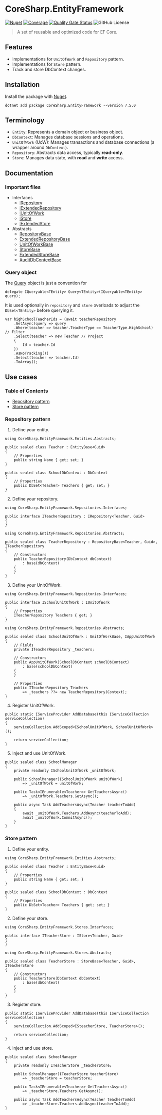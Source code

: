# CoreSharp.EntityFramework 

[![Nuget](https://img.shields.io/nuget/v/CoreSharp.EntityFramework)](https://www.nuget.org/packages/CoreSharp.EntityFramework/)
[![Coverage](https://sonarcloud.io/api/project_badges/measure?project=efthymios-ks_CoreSharp.EntityFramework&metric=coverage)](https://sonarcloud.io/summary/new_code?id=efthymios-ks_CoreSharp.EntityFramework)
[![Quality Gate Status](https://sonarcloud.io/api/project_badges/measure?project=efthymios-ks_CoreSharp.EntityFramework&metric=alert_status)](https://sonarcloud.io/summary/new_code?id=efthymios-ks_CoreSharp.EntityFramework)
![GitHub License](https://img.shields.io/github/license/efthymios-ks/CoreSharp.EntityFramework)

> A set of reusable and optimized code for EF Core.

## Features
- Implementations for `UnitOfWork` and `Repository` pattern.
- Implementations for `Store` pattern.
- Track and store DbContext changes.

## Installation
Install the package with [Nuget](https://www.nuget.org/packages/CoreSharp.EntityFramework/).  
```
dotnet add package CoreSharp.EntityFramework --version 7.5.0
```

## Terminology
- `Entity`: Represents a domain object or business object.
- `DbContext`: Manages database sessions and operations.
- `UnitOfWork` (UoW): Manages transactions and database connections (a wrapper around `DbContext`).
- `Repository`: Abstracts data access, typically **read-only**.
- `Store`: Manages data state, with **read** and **write** access.

## Documentation
### Important files
- Interfaces
    - [IRepository](/src/CoreSharp.EntityFramework/Repositories/Interfaces/IRepository%601.cs)
    - [IExtendedRepository](/src/CoreSharp.EntityFramework/Repositories/Interfaces/IExtendedRepository%601.cs)
    - [IUnitOfWork](/src/CoreSharp.EntityFramework/Repositories/Interfaces/IUnitOfWork.cs)
    - [IStore](/src/CoreSharp.EntityFramework/Stores/Interfaces/IStore%601.cs)
    - [IExtendedStore](/src/CoreSharp.EntityFramework/Stores/Interfaces/IExtendedStore%601.cs)
- Abstracts
    - [RepositoryBase](/src/CoreSharp.EntityFramework/Repositories/Abstracts/RepositoryBase%601.cs)
    - [ExtendedRepositoryBase](/src/CoreSharp.EntityFramework/Repositories/Abstracts/ExtendedRepositoryBase%601.cs)
    - [UnitOfWorkBase](/src/CoreSharp.EntityFramework/Repositories/Abstracts/UnitOfWorkBase.cs)
    - [StoreBase](/src/CoreSharp.EntityFramework/Stores/Abstracts/StoreBase%601.cs)
    - [ExtendedStoreBase](/src/CoreSharp.EntityFramework/Stores/Abstracts/ExtendedStoreBase%601.cs)
    - [AuditDbContextBase](src/CoreSharp.EntityFramework/DbContexts/Abstracts/AuditDbContextBase.cs)

### Query object
The [Query](/src/CoreSharp.EntityFramework/Delegates/Query%601.cs) object is just a convention for  
```
delegate IQueryable<TEntity> Query<TEntity>(IQueryable<TEntity> query);
```  
It is used optionally in `repository` and `store` overloads to adjust the `DbSet<TEntity>` before querying it.
```
var highSchoolTeacherIds = (await teacherRepository
    .GetAsync(query => query
    .Where(teacher => teacher.TeacherType == TeacherType.HighSchool) // Filter
    .Select(teacher => new Teacher // Project
    {
        Id = teacher.Id
    })
    .AsNoTracking())
    .Select(teacher => teacher.Id)
    .ToArray();
```

## Use cases
### Table of Contents
- [Repository pattern](#repository-pattern)
- [Store pattern](#store-pattern)

### Repository pattern
1. Define your entity.
```
using CoreSharp.EntityFramework.Entities.Abstracts;

public sealed class Teacher : EntityBase<Guid>
{
    // Properties
    public string Name { get; set; }
}
```
```
public sealed class SchoolDbContext : DbContext
{
    // Properties
    public DbSet<Teacher> Teachers { get; set; } 
}
```

2. Define your repository.
```
using CoreSharp.EntityFramework.Repositories.Interfaces;

public interface ITeacherRepository : IRepository<Teacher, Guid>
{
}
```
```
using CoreSharp.EntityFramework.Repositories.Abstracts;

public sealed class TeacherRepository : RepositoryBase<Teacher, Guid>, ITeacherRepository
{
    // Constructors
    public TeacherRepository(DbContext dbContext)
        : base(dbContext)
    {
    }
}
```

3. Define your UnitOfWork.
```
using CoreSharp.EntityFramework.Repositories.Interfaces;

public interface ISchoolUnitOfWork : IUnitOfWork
{
    // Properties
    ITeacherRepository Teachers { get; }
}
```
```
using CoreSharp.EntityFramework.Repositories.Abstracts;

public sealed class SchoolUnitOfWork : UnitOfWorkBase, IAppUnitOfWork
{
    // Fields
    private ITeacherRepository _teachers;

    // Constructors
    public AppUnitOfWork(SchoolDbContext schoolDbContext)
        : base(schoolDbContext)
    {
    }

    // Properties
    public ITeacherRepository Teachers
        => _teachers ??= new TeacherRepository(Context);
}
```

4. Register UnitOfWork.
```
public static IServiceProvider AddDatabase(this IServiceCollection serviceCollection)
{
    serviceCollection.AddScoped<ISchoolUnitOfWork, SchoolUnitOfWork>();

    return serviceCollection;
}
```

5. Inject and use UnitOfWork.
```
public sealed class SchoolManager
{
    private readonly ISchoolUnitOfWork _unitOfWork;

    public SchoolManager(ISchoolUnitOfWork unitOfWork)
        => _unitOfWork = unitOfWork;

    public Task<IEnumerable<Teacher>> GetTeachersAsync()
        => _unitOfWork.Teachers.GetAsync();

    public async Task AddTeachersAsync(Teacher teacherToAdd)
    {
        await _unitOfWork.Teachers.AddAsync(teacherToAdd);
        await _unitOfWork.CommitAsync();
    }
}
```

### Store pattern
1. Define your entity.
```
using CoreSharp.EntityFramework.Entities.Abstracts;

public sealed class Teacher : EntityBase<Guid>
{
    // Properties
    public string Name { get; set; }
}
```
```
public sealed class SchoolDbContext : DbContext
{
    // Properties
    public DbSet<Teacher> Teachers { get; set; } 
}
```

2. Define your store.
```
using CoreSharp.EntityFramework.Stores.Interfaces;

public interface ITeacherStore : IStore<Teacher, Guid>
{
}
```
```
using CoreSharp.EntityFramework.Stores.Abstracts;

public sealed class TeacherStore : StoreBase<Teacher, Guid>, ITeacherStore
{
    // Constructors
    public TeacherStore(DbContext dbContext)
        : base(dbContext)
    {
    }
}
```

3. Register store.
```
public static IServiceProvider AddDatabase(this IServiceCollection serviceCollection)
{
    serviceCollection.AddScoped<ISteacherStore, TeacherStore>();

    return serviceCollection;
}
```

4. Inject and use store.
```
public sealed class SchoolManager
{
    private readonly ITeacherStore _teacherStore;

    public SchoolManager(ITeacherStore teacherStore)
        => _teacherStore = teacherStore;

    public Task<IEnumerable<Teacher>> GetTeachersAsync()
        => _teacherStore.Teachers.GetAsync();

    public async Task AddTeachersAsync(Teacher teacherToAdd)
        => _teacherStore.Teachers.AddAsync(teacherToAdd); 
}
```
